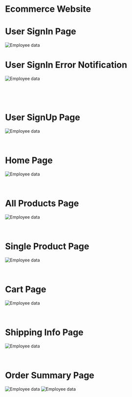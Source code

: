 # Ecommerce Website
 
# User SignIn Page

<!-- Foobar is a Python library for dealing with word pluralization. -->

![Employee data](./Readme-images/Signin.png?raw=true "Employee Data title")

# User SignIn Error Notification

![Employee data](./Readme-images/SigninError.png?raw=true "Employee Data title")

&nbsp;

&nbsp;

# User SignUp Page

![Employee data](./Readme-images/SignUp.png?raw=true "Employee Data title")

&nbsp;

# Home Page

![Employee data](./Readme-images/Home.jpeg?raw=true "Employee Data title")

&nbsp;

# All Products Page

![Employee data](./Readme-images/Products.jpeg?raw=true "Employee Data title")

&nbsp;

# Single Product Page

![Employee data](./Readme-images/Product.jpeg?raw=true "Employee Data title")

&nbsp;

# Cart Page

![Employee data](./Readme-images/Cart.jpeg?raw=true "Employee Data title")

&nbsp;

# Shipping Info Page

![Employee data](./Readme-images/ShippingInfo.jpeg?raw=true "Employee Data title")

&nbsp;

# Order Summary Page

![Employee data](./Readme-images/OrderSummary1.jpeg?raw=true "Employee Data title")
![Employee data](./Readme-images/OrderSummary2.png?raw=true "Employee Data title")

&nbsp;
